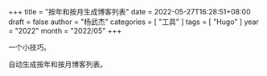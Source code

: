 +++
title = "按年和按月生成博客列表"
date = 2022-05-27T16:28:51+08:00
draft = false
author = "杨武杰"
categories = [ "工具" ]
tags = [ "Hugo" ]
year = "2022"
month = "2022/05"
+++

一个小技巧。
<!--more-->
自动生成按年和按月博客列表。